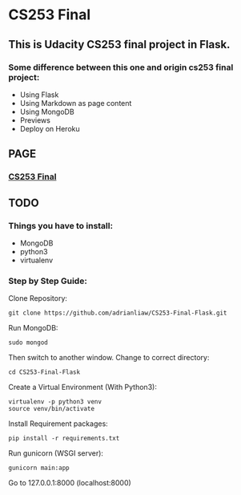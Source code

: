 CS253 Final
==========
This is Udacity CS253 final project in Flask.
----------

### Some difference between this one and origin cs253 final project:
- Using Flask
- Using Markdown as page content
- Using MongoDB
- Previews
- Deploy on Heroku

## PAGE
### [CS253 Final](http://cs253-final.herokuapp.com/)

## TODO

### Things you have to install:
- MongoDB
- python3
- virtualenv

### Step by Step Guide:

Clone Repository:
```
git clone https://github.com/adrianliaw/CS253-Final-Flask.git
```

Run MongoDB:
```
sudo mongod
```

Then switch to another window.
Change to correct directory:
```
cd CS253-Final-Flask
```

Create a Virtual Environment (With Python3):
```
virtualenv -p python3 venv
source venv/bin/activate
```

Install Requirement packages:
```
pip install -r requirements.txt
```

Run gunicorn (WSGI server):
```
gunicorn main:app
```

Go to 127.0.0.1:8000 (localhost:8000)
